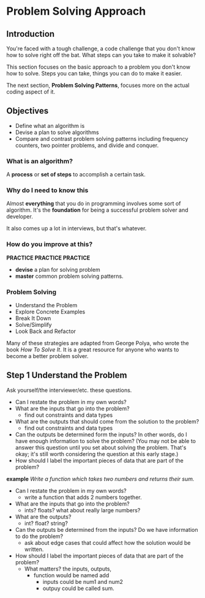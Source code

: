 # Problem Solving Approach

## Introduction

You're faced with a tough challenge, a code challenge that you don't know how to solve right off the bat. What steps can you take to make it solvable?

This section focuses on the basic approach to a problem you don't know how to solve. Steps you can take, things you can do to make it easier.

The next section, **Problem Solving Patterns**, focuses more on the actual coding aspect of it.

## Objectives

- Define what an algorithm is
- Devise a plan to solve algorithms
- Compare and contrast problem solving patterns including frequency counters, two pointer problems, and divide and conquer.

### What is an algorithm?

A **process** or **set of steps** to accomplish a certain task.

### Why do I need to know this

Almost **everything** that you do in programming involves some sort of algorithm.
It's the **foundation** for being a successful problem solver and developer.

It also comes up a lot in interviews, but that's whatever.

### How do you improve at this?

**PRACTICE PRACTICE PRACTICE**

- **devise** a plan for solving problem
- **master** common problem solving patterns.

### Problem Solving

- Understand the Problem
- Explore Concrete Examples
- Break It Down
- Solve/Simplify
- Look Back and Refactor

Many of these strategies are adapted from George Polya, who wrote the book _How To Solve It_. It is a great resource for anyone who wants to become a better problem solver.

## Step 1 Understand the Problem

Ask yourself/the interviewer/etc. these questions.

- Can I restate the problem in my own words?
- What are the inputs that go into the problem?
  - find out constraints and data types
- What are the outputs that should come from the solution to the problem?
  - find out constraints and data types
- Can the outputs be determined form the inputs? In other words, do I have enough information to solve the problem? (You may not be able to answer this question until you set about solving the problem. That's okay; it's still worth considering the question at this early stage.)
- How should I label the important pieces of data that are part of the problem?

**example**
_Write a function which takes two numbers and returns their sum._

- Can I restate the problem in my own words?
  - write a function that adds 2 numbers together.
- What are the inputs that go into the problem?
  - ints? floats? what about really large numbers?
- What are the outputs?
  - int? float? string?
- Can the outputs be determined from the inputs? Do we have information to do the problem?
  - ask about edge cases that could affect how the solution would be written.
- How should I label the important pieces of data that are part of the problem?
  - What matters? the inputs, outputs,
    - function would be named add
      - inputs could be num1 and num2
      - outpuy could be called sum.
